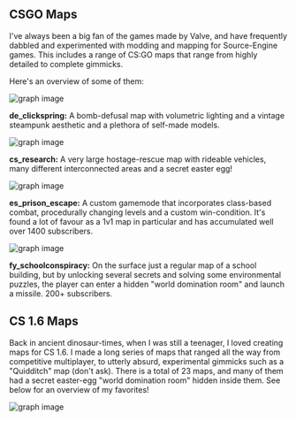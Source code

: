 ## CSGO Maps

I've always been a big fan of the games made by Valve, and have frequently dabbled and experimented with modding and mapping for Source-Engine games. This includes a range of CS:GO maps that range from highly detailed to complete gimmicks.

Here's an overview of some of them:

![graph image](config/projects/csmaps/de_clickspring.png)

**de_clickspring:** A bomb-defusal map with volumetric lighting and a vintage steampunk aesthetic and a plethora of self-made models.

![graph image](config/projects/csmaps/cs_research.png)

**cs_research:** A very large hostage-rescue map with rideable vehicles, many different interconnected areas and a secret easter egg!

![graph image](config/projects/csmaps/es_prison_escape.png)

**es_prison_escape:** A custom gamemode that incorporates class-based combat, procedurally changing levels and a custom win-condition. It's found a lot of favour as a 1v1 map in particular and has accumulated well over 1400 subscribers.

![graph image](config/projects/csmaps/fy_schoolconspiracy.png)

**fy_schoolconspiracy:** On the surface just a regular map of a school building, but by unlocking several secrets and solving some environmental puzzles, the player can enter a hidden "world domination room" and launch a missile. 200+ subscribers.

## CS 1.6 Maps

Back in ancient dinosaur-times, when I was still a teenager, I loved creating maps for CS 1.6. I made a long series of maps that ranged all the way from competitive multiplayer, to utterly absurd, experimental gimmicks such as a "Quidditch" map (don't ask). There is a total of 23 maps, and many of them had a secret easter-egg "world domination room" hidden inside them. See below for an overview of my favorites!

![graph image](config/projects/csmaps/cs16_maps.png)